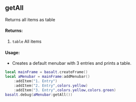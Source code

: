 ## getAll
Returns all items as table

#### Returns:
1. `table` All items

#### Usage:
* Creates a default menubar with 3 entries and prints a table.
```lua
local mainFrame = basalt.createFrame()
local aMenubar = mainFrame:addMenubar()
    :addItem("1. Entry")
    :addItem("2. Entry",colors.yellow)
    :addItem("3. Entry",colors.yellow,colors.green)
basalt.debug(aMenubar:getAll())
```